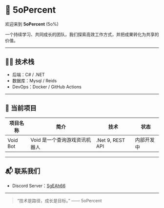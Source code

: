 # 🧩 5oPercent 

欢迎来到 **5oPercent** (5o%)

一个持续学习、共同成长的团队，我们探索高效工作方式，并把成果转化为共享的价值。

---

## 👨‍💻 技术栈

- 后端：C# / .NET
- 数据库：Mysql / Reids
- DevOps：Docker / GitHub Actions

---

## 🚧 当前项目

| 项目名称 | 简介 | 技术 | 状态 |
|----------|------|------|------|
| Void Bot | Void 是一个查询游戏资讯机器人 | .Net 9, REST API | 内部开发中 |

---


## 📬 联系我们

- Discord Server：[SgEAh66](https://discord.gg/SgEAh66)

---

> “技术是路径，成长是目标。” —— 5oPercent
